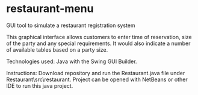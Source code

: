 # restaurant-menu
GUI tool to simulate a restaurant registration system

This graphical interface allows customers to enter time of reservation, size of the party and any special requirements. It would also indicate a number of available tables based on a party size. 

Technologies used: Java with the Swing GUI Builder.

Instructions:
Download repository and run the Restaurant.java file under Restaurant\src\restaurant. Project can be opened with NetBeans or other IDE to run this java project.
